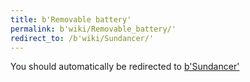 ```yaml
---
title: b'Removable battery'
permalink: b'wiki/Removable_battery/'
redirect_to: /b'wiki/Sundancer/'
---
```


You should automatically be redirected to [b'Sundancer'](/b'wiki/Sundancer/')
